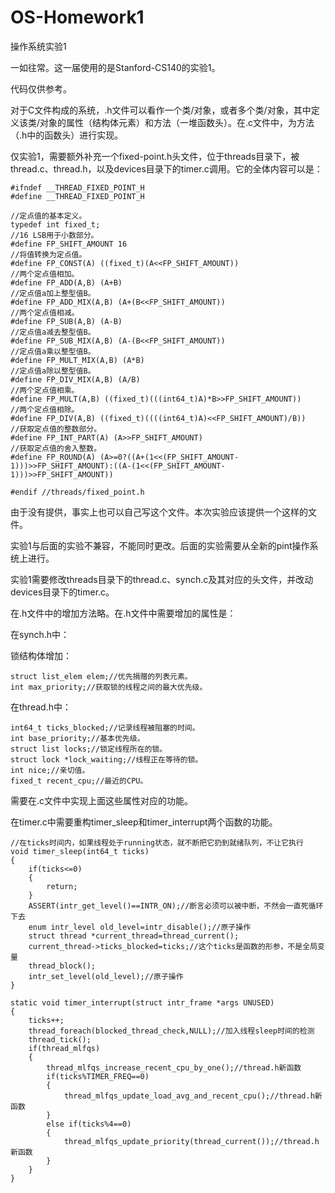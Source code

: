 # OS-Homework1
操作系统实验1

一如往常。这一届使用的是Stanford-CS140的实验1。

代码仅供参考。

对于C文件构成的系统，.h文件可以看作一个类/对象，或者多个类/对象，其中定义该类/对象的属性（结构体元素）和方法（一堆函数头）。在.c文件中，为方法（.h中的函数头）进行实现。

仅实验1，需要额外补充一个fixed-point.h头文件，位于threads目录下，被thread.c、thread.h，以及devices目录下的timer.c调用。它的全体内容可以是：

    #ifndef __THREAD_FIXED_POINT_H
    #define __THREAD_FIXED_POINT_H

    //定点值的基本定义。
    typedef int fixed_t;
    //16 LSB用于小数部分。
    #define FP_SHIFT_AMOUNT 16
    //将值转换为定点值。
    #define FP_CONST(A) ((fixed_t)(A<<FP_SHIFT_AMOUNT))
    //两个定点值相加。
    #define FP_ADD(A,B) (A+B)
    //定点值a加上整型值B。
    #define FP_ADD_MIX(A,B) (A+(B<<FP_SHIFT_AMOUNT))
    //两个定点值相减。
    #define FP_SUB(A,B) (A-B)
    //定点值a减去整型值B。 
    #define FP_SUB_MIX(A,B) (A-(B<<FP_SHIFT_AMOUNT))
    //定点值a乘以整型值B。
    #define FP_MULT_MIX(A,B) (A*B)
    //定点值a除以整型值B。
    #define FP_DIV_MIX(A,B) (A/B)
    //两个定点值相乘。
    #define FP_MULT(A,B) ((fixed_t)(((int64_t)A)*B>>FP_SHIFT_AMOUNT))
    //两个定点值相除。
    #define FP_DIV(A,B) ((fixed_t)((((int64_t)A)<<FP_SHIFT_AMOUNT)/B))
    //获取定点值的整数部分。
    #define FP_INT_PART(A) (A>>FP_SHIFT_AMOUNT)
    //获取定点值的舍入整数。
    #define FP_ROUND(A) (A>=0?((A+(1<<(FP_SHIFT_AMOUNT-1)))>>FP_SHIFT_AMOUNT):((A-(1<<(FP_SHIFT_AMOUNT-1)))>>FP_SHIFT_AMOUNT))
    
    #endif //threads/fixed_point.h

由于没有提供，事实上也可以自己写这个文件。本次实验应该提供一个这样的文件。

实验1与后面的实验不兼容，不能同时更改。后面的实验需要从全新的pint操作系统上进行。

实验1需要修改threads目录下的thread.c、synch.c及其对应的头文件，并改动devices目录下的timer.c。

在.h文件中的增加方法略。在.h文件中需要增加的属性是：

在synch.h中：

锁结构体增加：

    struct list_elem elem;//优先捐赠的列表元素。
    int max_priority;//获取锁的线程之间的最大优先级。

在thread.h中：

    int64_t ticks_blocked;//记录线程被阻塞的时间。
    int base_priority;//基本优先级。
    struct list locks;//锁定线程所在的锁。
    struct lock *lock_waiting;//线程正在等待的锁。
    int nice;//亲切值。
    fixed_t recent_cpu;//最近的CPU。

需要在.c文件中实现上面这些属性对应的功能。

在timer.c中需要重构timer_sleep和timer_interrupt两个函数的功能。

    //在ticks时间内，如果线程处于running状态，就不断把它扔到就绪队列，不让它执行
    void timer_sleep(int64_t ticks)
    {
    	if(ticks<=0)
    	{
    		return;
    	}
    	ASSERT(intr_get_level()==INTR_ON);//断言必须可以被中断，不然会一直死循环下去
    	enum intr_level old_level=intr_disable();//原子操作
    	struct thread *current_thread=thread_current();
    	current_thread->ticks_blocked=ticks;//这个ticks是函数的形参，不是全局变量
    	thread_block();
    	intr_set_level(old_level);//原子操作
    }
    
    static void timer_interrupt(struct intr_frame *args UNUSED)
    {
    	ticks++;
    	thread_foreach(blocked_thread_check,NULL);//加入线程sleep时间的检测
    	thread_tick();
    	if(thread_mlfqs)
    	{
    		thread_mlfqs_increase_recent_cpu_by_one();//thread.h新函数
    		if(ticks%TIMER_FREQ==0)
    		{
    			thread_mlfqs_update_load_avg_and_recent_cpu();//thread.h新函数
    		}
    		else if(ticks%4==0)
    		{
    			thread_mlfqs_update_priority(thread_current());//thread.h新函数
    		}
    	}
    }


